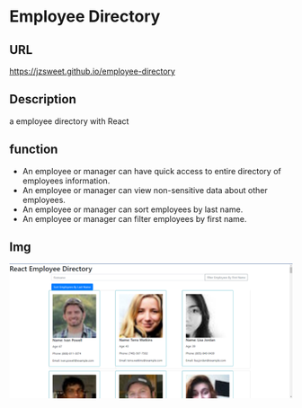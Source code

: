 # Employee Directory 

## URL 
https://jzsweet.github.io/employee-directory

## Description
a employee directory with React

## function
* An employee or manager can have quick access to entire directory of employees information.
* An employee or manager can view non-sensitive data about other employees. 
* An employee or manager can sort employees by last name.
* An employee or manager can filter employees by first name.


## Img
![](./public/img/home.png)